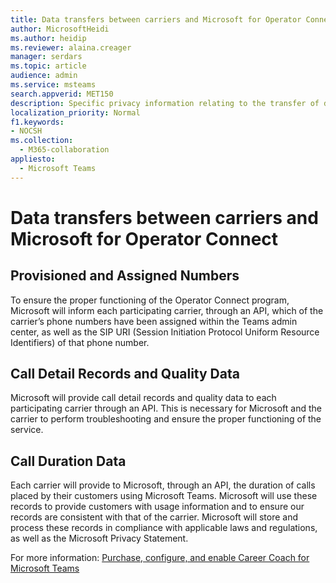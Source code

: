 ```yaml
---
title: Data transfers between carriers and Microsoft for Operator Connect
author: MicrosoftHeidi
ms.author: heidip
ms.reviewer: alaina.creager
manager: serdars
ms.topic: article
audience: admin
ms.service: msteams
search.appverid: MET150
description: Specific privacy information relating to the transfer of data or information between carriers and Microsoft, specifically in relation to Operator Connect.
localization_priority: Normal
f1.keywords:
- NOCSH
ms.collection: 
  - M365-collaboration
appliesto: 
  - Microsoft Teams
---
```


# Data transfers between carriers and Microsoft for Operator Connect

## Provisioned and Assigned Numbers

To ensure the proper functioning of the Operator Connect program, Microsoft will inform each participating carrier, through an API, which of the carrier’s phone numbers have been assigned within the Teams admin center, as well as the SIP URI (Session Initiation Protocol Uniform Resource Identifiers) of that phone number.

## Call Detail Records and Quality Data

Microsoft will provide call detail records and quality data to each participating carrier through an API. This is necessary for Microsoft and the carrier to perform troubleshooting and ensure the proper functioning of the service.

## Call Duration Data

Each carrier will provide to Microsoft, through an API, the duration of calls placed by their customers using Microsoft Teams. Microsoft will use these records to provide customers with usage information and to ensure our records are consistent with that of the carrier. Microsoft will store and process these records in compliance with applicable laws and regulations, as well as the Microsoft Privacy Statement.

For more information:
[Purchase, configure, and enable Career Coach for Microsoft Teams](career-coach.md)
